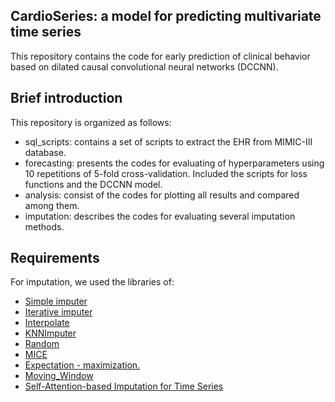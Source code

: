 ## CardioSeries: a model for predicting multivariate time series

This repository contains the code for early prediction of clinical behavior based on dilated causal convolutional neural networks (DCCNN). 

## Brief introduction
This repository is organized as follows:
* sql_scripts: contains a set of scripts to extract the EHR from MIMIC-III database.
* forecasting: presents the codes for evaluating of hyperparameters using 10 repetitions of 5-fold cross-validation. Included the scripts for loss functions and the DCCNN model. 
* analysis: consist of the codes for plotting all results and compared among them.
* imputation: describes the codes for evaluating several imputation methods.

## Requirements
For imputation, we used the libraries of:
- [Simple imputer](https://scikit-learn.org/stable/modules/generated/sklearn.impute.SimpleImputer.html)
- [Iterative imputer](https://scikit-learn.org/stable/modules/generated/sklearn.impute.IterativeImputer.html)
- [Interpolate](https://pandas.pydata.org/docs/reference/api/pandas.DataFrame.interpolate.html)
- [KNNImputer](https://scikit-learn.org/stable/modules/generated/sklearn.impute.KNNImputer.html)
- [Random](https://impyute.readthedocs.io/en/master/_modules/impyute/imputation/cs/random.html)
- [MICE](https://impyute.readthedocs.io/en/master/_modules/impyute/imputation/cs/mice.html)
- [Expectation - maximization.](https://impyute.readthedocs.io/en/master/_modules/impyute/imputation/cs/em.html)
- [Moving_Window](https://impyute.readthedocs.io/en/master/_modules/impyute/imputation/ts/moving_window.html)
- [Self-Attention-based Imputation for Time Series](https://github.com/WenjieDu/SAITS)
